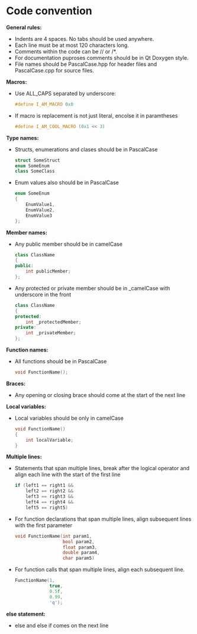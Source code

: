 # Code convention

**General rules:**
* Indents are 4 spaces. No tabs should be used anywhere.
* Each line must be at most 120 characters long.
* Comments within the code can be // or /*.
* For documentation puproses comments should be in Qt Doxygen style.
* File names should be PascalCase.hpp for header files and PascalCase.cpp for source files.

**Macros:**
* Use ALL_CAPS separated by underscore:
  ```cpp
  #define I_AM_MACRO 0x0
  ```
* If macro is replacement is not just literal, encolse it in paramtheses
  ```cpp
  #define I_AM_COOL_MACRO (0x1 << 3)
  ```
  
**Type names:**
* Structs, enumerations and clases should be in PascalCase
  ```cpp
  struct SomeStruct
  enum SomeEnum
  class SomeClass 
  ```
* Enum values also should be in PascalCase
  ```cpp
  enum SomeEnum
  {
      EnumValue1,
	  EnumValue2,
	  EnumValue3
  };
  ```

**Member names:**
* Any public member should be in camelCase
  ```cpp
  class ClassName
  {
  public:
      int publicMember;
  };
  ```
* Any protected or private member should be in _camelCase with underscore in the front
  ```cpp
  class ClassName
  {
  protected:
      int _protectedMember;
  private:
      int _privateMember;
  };
  ```

**Function names:**
* All functions should be in PascalCase
  ```cpp
  void FunctionName();
  ```

**Braces:**
* Any opening or closing brace should come at the start of the next line

**Local variables:**
* Local variables should be only in camelCase
  ```cpp
  void FunctionName()
  {
      int localVariable;
  }
  ```

**Multiple lines:**
* Statements that span multiple lines, break after the logical operator 
  and align each line with the start of the first line
  ```cpp
  if (left1 == right1 &&
      left2 == right2 &&
      left3 == right3 &&
      left4 == right4 &&
      left5 == right5) 
  ```
* For function declarations that span multiple lines, align subsequent lines with the first parameter
  ```cpp
  void FunctionName(int param1,
                    bool param2,
                    float param3,
                    double param4,
                    char param5)
  ```
* For function calls that span multiple lines, align each subsequent line.
  ```cpp
  FunctionName(1,
               true,
               0.5f,
               0.99,
               'q');
  ```

**else statement:**
* else and else if comes on the next line
